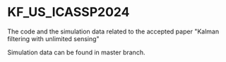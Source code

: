 # KF_US_ICASSP2024
The code and the simulation data related to the accepted paper "Kalman filtering with unlimited sensing"

Simulation data can be found in master branch.

